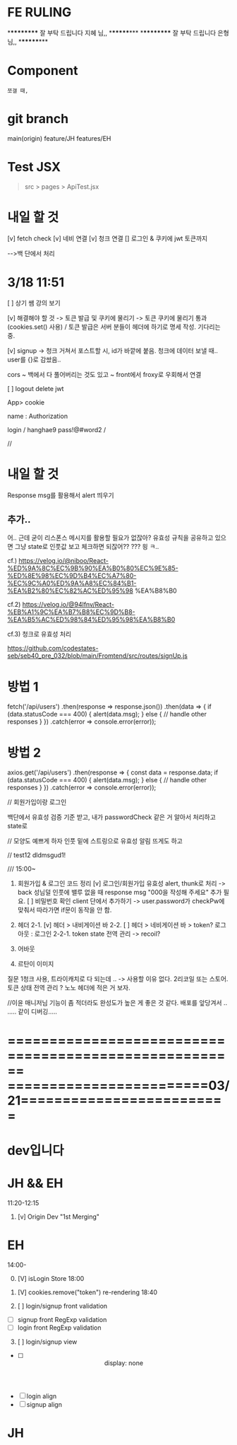 # FE RULING

\***\*\*\*\*\*\*\*\*** 잘 부탁 드립니다 지혜 님,, \***\*\*\*\*\***\*\*\* \***\*\*\*\*\*\*\*\*** 잘 부탁 드립니다 은형 님,, \***\*\*\*\*\***\*\*\*

# Component

    쪼갤 때,

# git branch

main(origin)
feature/JH
features/EH

# Test JSX

> src > pages > ApiTest.jsx

# 내일 할 것

[v] fetch check
[v] 네비 연결
[v] 청크 연결
[] 로그인 & 쿠키에 jwt 토큰까지

<!-- [] 레지스터 -> 아이디.length >=5 <=12 / password.length >=5 <=15 -->

-->백 단에서 처리

# 3/18 11:51

[ ] 상기 쌤 강의 보기

[v] 해결해야 할 것 -> 토큰 발급 및 쿠키에 물리기
-> 토큰 쿠키에 물리기 통과 (cookies.set() 사용) / 토큰 발급은 서버 분들이 헤더에 하기로 명세 작성. 기다리는 중.

[v] signup -> 청크 거쳐서 포스트할 시, id가 바깥에 붙음.
청크에 데이터 보낼 때.. user를 {}로 감쌌음..

cors ~ 백에서 다 풀어버리는 것도 있고
~ front에서 froxy로 우회해서 연결

[ ] logout delete jwt

App> cookie

name : Authorization

login
/
hanghae9
pass!@#word2
/

//

# 내일 할 것

Response msg를 활용해서 alert 띄우기

## 추가..

어.. 근데 굳이 리스폰스 메시지를 활용할 필요가 없잖아?
유효성 규칙을 공유하고 있으면
그냥 state로 인풋값 보고 체크하면 되잖어??
??? 읭 ㅋ..

cf.)
https://velog.io/@niboo/React-%ED%9A%8C%EC%9B%90%EA%B0%80%EC%9E%85-%ED%8E%98%EC%9D%B4%EC%A7%80-%EC%9C%A0%ED%9A%A8%EC%84%B1-%EA%B2%80%EC%82%AC%ED%95%98
%EA%B8%B0

cf.2)
https://velog.io/@94lfnv/React-%EB%A1%9C%EA%B7%B8%EC%9D%B8-%EA%B5%AC%ED%98%84%ED%95%98%EA%B8%B0

cf.3)
청크로 유효성 처리

https://github.com/codestates-seb/seb40_pre_032/blob/main/Fromtend/src/routes/signUp.js

# 방법 1

fetch('/api/users')
.then(response => response.json())
.then(data => {
if (data.statusCode === 400) {
alert(data.msg);
} else {
// handle other responses
}
})
.catch(error => console.error(error));

# 방법 2

axios.get('/api/users')
.then(response => {
const data = response.data;
if (data.statusCode === 400) {
alert(data.msg);
} else {
// handle other responses
}
})
.catch(error => console.error(error));

//
회원가입이랑
로그인

백단에서 유효성 검증 기준 받고,
내가 passwordCheck 같은 거 알아서 처리하고
state로

//
모양도 예쁘게 하자
인풋 밑에 스트링으로 유효성 알림 뜨게도 하고

//
test12
dldmsgud1!

///
15:00~

1. 회원가입 & 로그인 코드 정리
   [v] 로그인/회원가입 유효성 alert, thunk로 처리
   -> back 성님덜 인풋에 밸루 없을 때 response msg "000을 작성해 주세요" 추가 필요.
   [ ] 비밀번호 확인 client 단에서 추가하기
   -> user.password가 checkPw에 맞춰서 따라가면 if문이 동작을 안 함.

2. 헤더
   2-1. [v] 헤더 > 내비게이션 바
   2-2. [ ] 헤더 > 네비게이션 바 > token? 로그아웃 : 로그인
   2-2-1. token state 전역 관리 -> recoil?

3. 어바웃
4. 르탄이 이미지

질문
1청크 사용, 트라이캐치로 다 되는데 .. -> 사용할 이유 없다.
2리코일 또는 스토어. 토큰 상태 전역 관리 ? 노노 헤더에 적은 거 보자.

//이윤 매니저님
기능이 좀 적더라도 완성도가 높은 게 좋은 것 같다.
배포를 앞당겨서 .. ..... 같이 디버깅.....

======================================================
========================03/21=========================
======================================================

# dev입니다

# JH && EH

11:20-12:15

1. [v] Origin Dev "1st Merging"

# EH

14:00-

0. [V] isLogin Store 18:00

1. [V] cookies.remove("token") re-rendering 18:40

2. [ ] login/signup front validation

- [ ] signup front RegExp validation
- [ ] login front RegExp validation

3. [ ] login/signup view

- [ ] <Header/> display: none
- [ ] login align
- [ ] signup align

# JH
